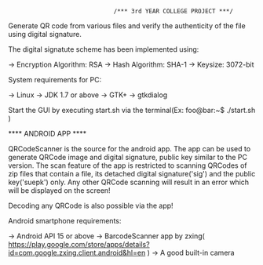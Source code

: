                                   /*** 3rd YEAR COLLEGE PROJECT ***/

Generate QR code from various files and verify the authenticity of the file using digital signature.

The digital signatute scheme has been implemented using:

-> Encryption Algorithm: RSA
-> Hash Algorithm: SHA-1
-> Keysize: 3072-bit

System requirements for PC:

-> Linux
-> JDK 1.7 or above
-> GTK+
-> gtkdialog

Start the GUI by executing start.sh via the terminal(Ex:  foo@bar:~$ ./start.sh )


****                                         ANDROID APP                                                           ****

QRCodeScanner is the source for the android app. The app can be used to generate QRCode image and digital signature, public key similar to the PC version. 
The scan feature of the app is restricted to scanning QRCodes of zip files that contain a file, its detached digital signature('sig') and the public key('suepk') only. Any other QRCode scanning will result in an error which will be displayed on the screen!

Decoding any QRCode is also possible via the app!

Android smartphone requirements: 

-> Android API 15 or above
-> BarcodeScanner app by zxing( https://play.google.com/store/apps/details?id=com.google.zxing.client.android&hl=en )
-> A good built-in camera
